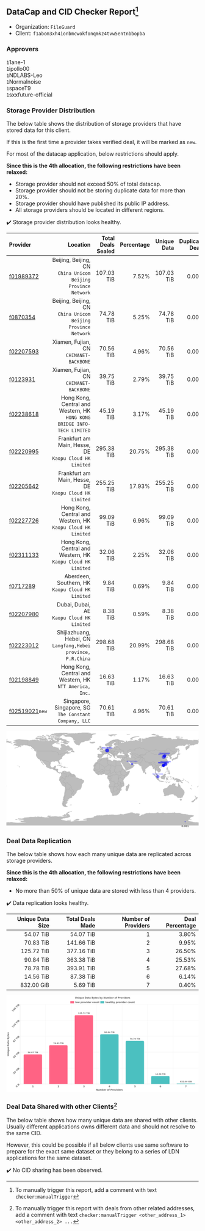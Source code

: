 ## DataCap and CID Checker Report[^1]
 - Organization: `FileGuard`
 - Client: `f1abom3xh4ionbmcwokfonqmkz4tvw5entnbbopba`
### Approvers
`1`1ane-1<br/>`1`ipollo00<br/>`1`NDLABS-Leo<br/>`1`Normalnoise<br/>`1`spaceT9<br/>`1`sxxfuture-official

### Storage Provider Distribution
The below table shows the distribution of storage providers that have stored data for this client.

If this is the first time a provider takes verified deal, it will be marked as `new`.

For most of the datacap application, below restrictions should apply.

**Since this is the 4th allocation, the following restrictions have been relaxed:**
 - Storage provider should not exceed 50% of total datacap.
 - Storage provider should not be storing duplicate data for more than 20%.
 - Storage provider should have published its public IP address.
 - All storage providers should be located in different regions.

✔️ Storage provider distribution looks healthy.

| Provider                                                    |                                                                    Location | Total Deals Sealed | Percentage | Unique Data | Duplicate Deals |
| :---------------------------------------------------------- | --------------------------------------------------------------------------: | -----------------: | ---------: | ----------: | --------------: |
| [f01989372](https://filfox.info/en/address/f01989372)       |            Beijing, Beijing, CN<br/>`China Unicom Beijing Province Network` |         107.03 TiB |      7.52% |  107.03 TiB |           0.00% |
| [f0870354](https://filfox.info/en/address/f0870354)         |            Beijing, Beijing, CN<br/>`China Unicom Beijing Province Network` |          74.78 TiB |      5.25% |   74.78 TiB |           0.00% |
| [f02207593](https://filfox.info/en/address/f02207593)       |                                  Xiamen, Fujian, CN<br/>`CHINANET-BACKBONE` |          70.56 TiB |      4.96% |   70.56 TiB |           0.00% |
| [f0123931](https://filfox.info/en/address/f0123931)         |                                  Xiamen, Fujian, CN<br/>`CHINANET-BACKBONE` |          39.75 TiB |      2.79% |   39.75 TiB |           0.00% |
| [f02238618](https://filfox.info/en/address/f02238618)       | Hong Kong, Central and Western, HK<br/>`HONG KONG BRIDGE INFO-TECH LIMITED` |          45.19 TiB |      3.17% |   45.19 TiB |           0.00% |
| [f02220995](https://filfox.info/en/address/f02220995)       |                   Frankfurt am Main, Hesse, DE<br/>`Kaopu Cloud HK Limited` |         295.38 TiB |     20.75% |  295.38 TiB |           0.00% |
| [f02205642](https://filfox.info/en/address/f02205642)       |                   Frankfurt am Main, Hesse, DE<br/>`Kaopu Cloud HK Limited` |         255.25 TiB |     17.93% |  255.25 TiB |           0.00% |
| [f02227726](https://filfox.info/en/address/f02227726)       |             Hong Kong, Central and Western, HK<br/>`Kaopu Cloud HK Limited` |          99.09 TiB |      6.96% |   99.09 TiB |           0.00% |
| [f02311133](https://filfox.info/en/address/f02311133)       |             Hong Kong, Central and Western, HK<br/>`Kaopu Cloud HK Limited` |          32.06 TiB |      2.25% |   32.06 TiB |           0.00% |
| [f0717289](https://filfox.info/en/address/f0717289)         |                         Aberdeen, Southern, HK<br/>`Kaopu Cloud HK Limited` |           9.84 TiB |      0.69% |    9.84 TiB |           0.00% |
| [f02207980](https://filfox.info/en/address/f02207980)       |                               Dubai, Dubai, AE<br/>`Kaopu Cloud HK Limited` |           8.38 TiB |      0.59% |    8.38 TiB |           0.00% |
| [f02223012](https://filfox.info/en/address/f02223012)       |            Shijiazhuang, Hebei, CN<br/>`Langfang,Hebei province, P.R.China` |         298.68 TiB |     20.99% |  298.68 TiB |           0.00% |
| [f02198849](https://filfox.info/en/address/f02198849)       |                  Hong Kong, Central and Western, HK<br/>`NTT America, Inc.` |          16.63 TiB |      1.17% |   16.63 TiB |           0.00% |
| [f02519021](https://filfox.info/en/address/f02519021)`new`  |                    Singapore, Singapore, SG<br/>`The Constant Company, LLC` |          70.61 TiB |      4.96% |   70.61 TiB |           0.00% |

<img src="https://raw.githubusercontent.com/data-preservation-programs/filplus-checker-assets/main/filecoin-project/filecoin-plus-large-datasets/issues/1782/1693737047664.png"/>

### Deal Data Replication
The below table shows how each many unique data are replicated across storage providers.


**Since this is the 4th allocation, the following restrictions have been relaxed:**
- No more than 50% of unique data are stored with less than 4 providers.

✔️ Data replication looks healthy.

| Unique Data Size | Total Deals Made | Number of Providers | Deal Percentage |
| ---------------: | ---------------: | ------------------: | --------------: |
|        54.07 TiB |        54.07 TiB |                   1 |           3.80% |
|        70.83 TiB |       141.66 TiB |                   2 |           9.95% |
|       125.72 TiB |       377.16 TiB |                   3 |          26.50% |
|        90.84 TiB |       363.38 TiB |                   4 |          25.53% |
|        78.78 TiB |       393.91 TiB |                   5 |          27.68% |
|        14.56 TiB |        87.38 TiB |                   6 |           6.14% |
|       832.00 GiB |         5.69 TiB |                   7 |           0.40% |

<img src="https://raw.githubusercontent.com/data-preservation-programs/filplus-checker-assets/main/filecoin-project/filecoin-plus-large-datasets/issues/1782/1693737048501.png"/>

### Deal Data Shared with other Clients[^3]
The below table shows how many unique data are shared with other clients.
Usually different applications owns different data and should not resolve to the same CID.

However, this could be possible if all below clients use same software to prepare for the exact same dataset or they belong to a series of LDN applications for the same dataset.

✔️ No CID sharing has been observed.

[^1]: To manually trigger this report, add a comment with text `checker:manualTrigger`

[^2]: Deals from those addresses are combined into this report as they are specified with `checker:manualTrigger`

[^3]: To manually trigger this report with deals from other related addresses, add a comment with text `checker:manualTrigger <other_address_1> <other_address_2> ...`
